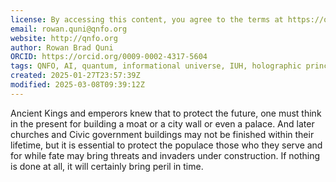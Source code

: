 ```yaml
---
license: By accessing this content, you agree to the terms at https://qnfo.org/LICENSE
email: rowan.quni@qnfo.org
website: http://qnfo.org
author: Rowan Brad Quni
ORCID: https://orcid.org/0009-0002-4317-5604
tags: QNFO, AI, quantum, informational universe, IUH, holographic principle
created: 2025-01-27T23:57:39Z
modified: 2025-03-08T09:39:12Z
---
```


Ancient Kings and emperors knew that to protect the future, one must think in the present for building a moat or a city wall or even a palace. And later churches and Civic government buildings may not be finished within their lifetime, but it is essential to protect the populace those who they serve and for while fate may bring threats and invaders under construction. If nothing is done at all, it will certainly bring peril in time.

